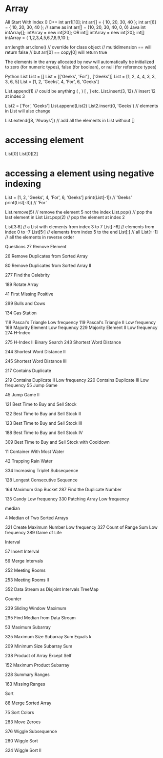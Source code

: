 # Array

All Start With Index 0
C++
int arr1[10];
int arr[] = { 10, 20, 30, 40 };
int arr[6] = { 10, 20, 30, 40 }; // same as int arr[] = {10, 20, 30, 40, 0, 0}
Java
int intArray[];
intArray = new int[20];
OR
int[] intArray = new int[20];
int[] intArray = { 1,2,3,4,5,6,7,8,9,10 };

arr.length
arr.clone()   // override for class object
              // multidimension == will return false
              // but arr[0] == copy[0] will return true

The elements in the array allocated by new will automatically be initialized to zero (for numeric types), false (for boolean), or null (for reference types)

Python List
List = []
List = [['Geeks', 'For'] , ['Geeks']]
List = [1, 2, 4, 4, 3, 3, 3, 6, 5]
List = [1, 2, 'Geeks', 4, 'For', 6, 'Geeks']

List.append(1) // could be anything ( , ) [ , ] etc.
List.insert(3, 12) // insert 12 at index 3

List2 = ['For', 'Geeks']
List.append(List2)
List2.insert(0, 'Geeks')  // elements in List will also change

List.extend([8, 'Always']) // add all the elements in List without []

# accessing element
List[0]  List[0][2]

# accessing a element using negative indexing
List = [1, 2, 'Geeks', 4, 'For', 6, 'Geeks']
print(List[-1])  // 'Geeks'
print(List[-3])  // 'For'


List.remove(5)  // remove the element 5 not the index
List.pop()      // pop the last element in List
List.pop(2)     // pop the element at index 2


List[3:8]  // a List with elements from index 3 to 7
List[:-6]  // elements from index 0 to -7
List[5:]   // elements from index 5 to the end
List[:]    // all
List[::-1] // all the elements in reverse order

Questions
27
Remove Element


26
Remove Duplicates from Sorted Array


80
Remove Duplicates from Sorted Array II


277
Find the Celebrity


189
Rotate Array


41
First Missing Positive


299
Bulls and Cows


134
Gas Station


118
Pascal's Triangle
Low frequency
119
Pascal's Triangle II
Low frequency
169
Majority Element
Low frequency
229
Majority Element II
Low frequency
274
H-Index


275
H-Index II
Binary Search
243
Shortest Word Distance


244
Shortest Word Distance II


245
Shortest Word Distance III


217
Contains Duplicate


219
Contains Duplicate II
Low frequency
220
Contains Duplicate III
Low frequency
55
Jump Game


45
Jump Game II


121
Best Time to Buy and Sell Stock


122
Best Time to Buy and Sell Stock II


123
Best Time to Buy and Sell Stock III


188
Best Time to Buy and Sell Stock IV


309
Best Time to Buy and Sell Stock with Cooldown


11
Container With Most Water


42
Trapping Rain Water


334
Increasing Triplet Subsequence


128
Longest Consecutive Sequence


164
Maximum Gap
Bucket
287
Find the Duplicate Number


135
Candy
Low frequency
330
Patching Array
Low frequency






median




4
Median of Two Sorted Arrays


321
Create Maximum Number
Low frequency
327
Count of Range Sum
Low frequency
289
Game of Life








Interval




57
Insert Interval


56
Merge Intervals


252
Meeting Rooms


253
Meeting Rooms II


352
Data Stream as Disjoint Intervals
TreeMap






Counter




239
Sliding Window Maximum


295
Find Median from Data Stream


53
Maximum Subarray


325
Maximum Size Subarray Sum Equals k


209
Minimum Size Subarray Sum


238
Product of Array Except Self


152
Maximum Product Subarray


228
Summary Ranges


163
Missing Ranges








Sort




88
Merge Sorted Array


75
Sort Colors


283
Move Zeroes


376
Wiggle Subsequence


280
Wiggle Sort


324
Wiggle Sort II
